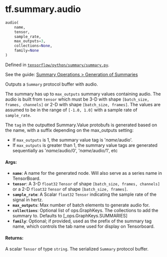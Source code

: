 <div itemscope itemtype="http://developers.google.com/ReferenceObject">
<meta itemprop="name" content="tf.summary.audio" />
</div>

# tf.summary.audio

``` python
audio(
    name,
    tensor,
    sample_rate,
    max_outputs=3,
    collections=None,
    family=None
)
```



Defined in [`tensorflow/python/summary/summary.py`](https://www.tensorflow.org/code/tensorflow/python/summary/summary.py).

See the guide: [Summary Operations > Generation of Summaries](../../../../api_guides/python/summary.md#Generation_of_Summaries)

Outputs a `Summary` protocol buffer with audio.

The summary has up to `max_outputs` summary values containing audio. The
audio is built from `tensor` which must be 3-D with shape `[batch_size,
frames, channels]` or 2-D with shape `[batch_size, frames]`. The values are
assumed to be in the range of `[-1.0, 1.0]` with a sample rate of
`sample_rate`.

The `tag` in the outputted Summary.Value protobufs is generated based on the
name, with a suffix depending on the max_outputs setting:

*  If `max_outputs` is 1, the summary value tag is '*name*/audio'.
*  If `max_outputs` is greater than 1, the summary value tags are
   generated sequentially as '*name*/audio/0', '*name*/audio/1', etc

#### Args:

* <b>`name`</b>: A name for the generated node. Will also serve as a series name in
    TensorBoard.
* <b>`tensor`</b>: A 3-D `float32` `Tensor` of shape `[batch_size, frames, channels]`
    or a 2-D `float32` `Tensor` of shape `[batch_size, frames]`.
* <b>`sample_rate`</b>: A Scalar `float32` `Tensor` indicating the sample rate of the
    signal in hertz.
* <b>`max_outputs`</b>: Max number of batch elements to generate audio for.
* <b>`collections`</b>: Optional list of ops.GraphKeys.  The collections to add the
    summary to.  Defaults to [_ops.GraphKeys.SUMMARIES]
* <b>`family`</b>: Optional; if provided, used as the prefix of the summary tag name,
    which controls the tab name used for display on Tensorboard.


#### Returns:

A scalar `Tensor` of type `string`. The serialized `Summary` protocol
buffer.